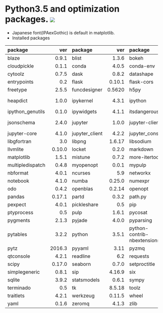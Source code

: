 Python3.5 and optimization packages. [![](https://badge.imagelayers.io/tsutomu7/opt-python:latest.svg)](https://imagelayers.io/?images=tsutomu7/opt-python:latest)
======

- Japanese font(IPAexGothic) is default in matplotlib.
- Installed packages

package|ver|package|ver|package|ver|package|ver
:--|--:|:--|--:|:--|--:|:--|--:
blaze|0.9.1|blist|1.3.6|bokeh|0.11.1|chest|0.2.3
cloudpickle|0.1.1|conda|4.0.5|conda-env|2.4.5|cycler|0.10.0
cytoolz|0.7.5|dask|0.8.2|datashape|0.5.1|decorator|4.0.9
entrypoints|0.2|flask|0.10.1|flask-cors|2.1.2|fontconfig|2.11.1
freetype|2.5.5|funcdesigner|0.5620|h5py|2.6.0|hdf5|1.8.16
heapdict|1.0.0|ipykernel|4.3.1|ipython|4.1.2|ipython-genutils|0.1.0
ipython_genutils|0.1.0|ipywidgets|4.1.1|itsdangerous|0.24|jinja2|2.8
jsonschema|2.4.0|jupyter|1.0.0|jupyter-client|4.2.2|jupyter-console|4.1.1
jupyter-core|4.1.0|jupyter_client|4.2.2|jupyter_console|4.1.1|jupyter_core|4.1.0
libgfortran|3.0|libpng|1.6.17|libsodium|1.0.3|libxml2|2.9.2
llvmlite|0.10.0|locket|0.2.0|markdown|2.6.6|markupsafe|0.23
matplotlib|1.5.1|mistune|0.7.2|more-itertools|2.2|mpmath|0.19
multipledispatch|0.4.8|myopenopt|0.0.1|mypulp|0.0.8|nbconvert|4.2.0
nbformat|4.0.1|ncurses|5.9|networkx|1.11|nomkl|1.0
notebook|4.1.0|numba|0.25.0|numexpr|2.5.2|numpy|1.10.4
odo|0.4.2|openblas|0.2.14|openopt|0.5625|openssl|1.0.2g
pandas|0.17.1|partd|0.3.2|path.py|8.2|patsy|0.4.1
pexpect|4.0.1|pickleshare|0.5|pip|8.1.1|psutil|4.1.0
ptyprocess|0.5|pulp|1.6.1|pycosat|0.6.1|pycrypto|2.6.1
pygments|2.1.3|pyjade|4.0.0|pyparsing|2.0.3|pyqt|4.11.4
pytables|3.2.2|python|3.5.1|python-contrib-nbextensions|alpha|python-dateutil|2.5.2
pytz|2016.3|pyyaml|3.11|pyzmq|15.2.0|qt|4.8.7
qtconsole|4.2.1|readline|6.2|requests|2.9.1|scikit-learn|0.17.1
scipy|0.17.0|seaborn|0.7.0|setproctitle|1.1.9|setuptools|20.3
simplegeneric|0.8.1|sip|4.16.9|six|1.10.0|sqlalchemy|1.0.12
sqlite|3.9.2|statsmodels|0.6.1|sympy|1.0|tables|3.2.2
terminado|0.5|tk|8.5.18|toolz|0.7.4|tornado|4.3
traitlets|4.2.1|werkzeug|0.11.5|wheel|0.29.0|xz|5.0.5
yaml|0.1.6|zeromq|4.1.3|zlib|1.2.8||
